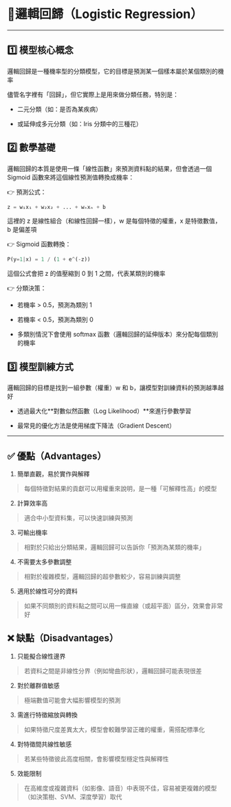 # 📘邏輯回歸（Logistic Regression）

---

## 1️⃣ 模型核心概念

邏輯回歸是一種機率型的分類模型，它的目標是預測某一個樣本屬於某個類別的機率

儘管名字裡有「回歸」，但它實際上是用來做分類任務，特別是：

- 二元分類（如：是否為某疾病）

- 或延伸成多元分類（如：Iris 分類中的三種花）

## 2️⃣ 數學基礎

邏輯回歸的本質是使用一條「線性函數」來預測資料點的結果，但會透過一個Sigmoid 函數來將這個線性預測值轉換成機率：

👉 預測公式：

```python
z = w₁x₁ + w₂x₂ + ... + wₙxₙ + b
```

這裡的 z 是線性組合（和線性回歸一樣），w 是每個特徵的權重，x 是特徵數值，b 是偏差項

👉 Sigmoid 函數轉換：

```python
P(y=1|x) = 1 / (1 + e^(-z))
```

這個公式會把 z 的值壓縮到 0 到 1 之間，代表某類別的機率

👉 分類決策：

- 若機率 > 0.5，預測為類別 1

- 若機率 < 0.5，預測為類別 0

- 多類別情況下會使用 softmax 函數（邏輯回歸的延伸版本）來分配每個類別的機率

## 3️⃣ 模型訓練方式

邏輯回歸的目標是找到一組參數（權重）w 和 b，讓模型對訓練資料的預測越準越好

- 透過最大化**對數似然函數（Log Likelihood）**來進行參數學習

- 最常見的優化方法是使用梯度下降法（Gradient Descent）

---

## ✅ 優點（Advantages）

1. 簡單直觀，易於實作與解釋
> 每個特徵對結果的貢獻可以用權重來說明，是一種「可解釋性高」的模型

2. 計算效率高
> 適合中小型資料集，可以快速訓練與預測

3. 可輸出機率
> 相對於只給出分類結果，邏輯回歸可以告訴你「預測為某類的機率」

4. 不需要太多參數調整
> 相對於複雜模型，邏輯回歸的超參數較少，容易訓練與調整

5. 適用於線性可分的資料
> 如果不同類別的資料點之間可以用一條直線（或超平面）區分，效果會非常好

## ❌ 缺點（Disadvantages）

1. 只能擬合線性邊界
> 若資料之間是非線性分界（例如彎曲形狀），邏輯回歸可能表現很差

2. 對於離群值敏感
> 極端數值可能會大幅影響模型的預測

3. 需進行特徵縮放與轉換
> 如果特徵尺度差異太大，模型會較難學習正確的權重，需搭配標準化

4. 對特徵間共線性敏感
> 若某些特徵彼此高度相關，會影響模型穩定性與解釋性

5. 效能限制
> 在高維度或複雜資料（如影像、語音）中表現不佳，容易被更複雜的模型（如決策樹、SVM、深度學習）取代